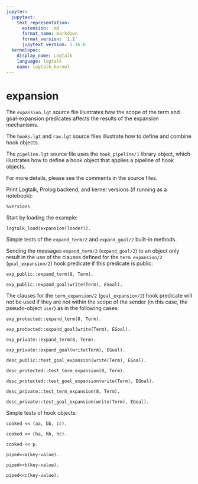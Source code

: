 ```yaml
---
jupyter:
  jupytext:
    text_representation:
      extension: .md
      format_name: markdown
      format_version: '1.1'
      jupytext_version: 1.16.6
  kernelspec:
    display_name: Logtalk
    language: logtalk
    name: logtalk_kernel
---
```


<!--
________________________________________________________________________

This file is part of Logtalk <https://logtalk.org/>  
SPDX-FileCopyrightText: 1998-2025 Paulo Moura <pmoura@logtalk.org>  
SPDX-License-Identifier: Apache-2.0

Licensed under the Apache License, Version 2.0 (the "License");
you may not use this file except in compliance with the License.
You may obtain a copy of the License at

    http://www.apache.org/licenses/LICENSE-2.0

Unless required by applicable law or agreed to in writing, software
distributed under the License is distributed on an "AS IS" BASIS,
WITHOUT WARRANTIES OR CONDITIONS OF ANY KIND, either express or implied.
See the License for the specific language governing permissions and
limitations under the License.
________________________________________________________________________
-->

# expansion

The `expansion.lgt` source file illustrates how the scope of the term and
goal-expansion predicates affects the results of the expansion mechanisms.

The `hooks.lgt` and `raw.lgt` source files illustrate how to define and
combine hook objects.

The `pipeline.lgt` source file uses the `hook_pipeline/1` library object,
which illustrates how to define a hook object that applies a pipeline of
hook objects.

For more details, please see the comments in the source files.

Print Logtalk, Prolog backend, and kernel versions (if running as a notebook):

```logtalk
%versions
```

Start by loading the example:

```logtalk
logtalk_load(expansion(loader)).
```

Simple tests of the `expand_term/2` and `expand_goal/2` built-in methods.

Sending the messages `expand_term/2` (`expand_goal/2`) to an object only
result in the use of the clauses defined for the `term_expansion/2` 
(`goal_expansion/2`) hook predicate if this predicate is public:

```logtalk
exp_public::expand_term(8, Term).
```

<!--
Term = eight.
-->

```logtalk
exp_public::expand_goal(write(Term), EGoal).
```

<!--
EGoal = write_term(Term, [quoted(true)]).
-->

The clauses for the `term_expansion/2` (`goal_expansion/2`) hook predicate
will not be used if they are not within the scope of the sender (in this
case, the pseudo-object `user`) as in the following cases:

```logtalk
exp_protected::expand_term(8, Term).
```

<!--
Term = 8.
-->

```logtalk
exp_protected::expand_goal(write(Term), EGoal).
```

<!--
EGoal = write(Term).
-->

```logtalk
exp_private::expand_term(8, Term).
```

<!--
Term = 8.
-->

```logtalk
exp_private::expand_goal(write(Term), EGoal).
``` 

<!--
EGoal = write(Term).
->

The following queries perform similar tests but with the calls to the
`expand_term/2` (`expand_goal/2`) built-in method being made from within 
the prototypes:

```logtalk
desc_public::test_term_expansion(8, Term).
```

<!--
Term = eight.
-->

```logtalk
desc_public::test_goal_expansion(write(Term), EGoal).
```

<!--
EGoal = write_term(Term, [quoted(true)])
```

<!--
true.
-->

```logtalk
desc_protected::test_term_expansion(8, Term).
```

<!--
Term = eight.
-->

```logtalk
desc_protected::test_goal_expansion(write(Term), EGoal).
```

<!--
EGoal = write_term(Term, [quoted(true)]).
-->

```logtalk
desc_private::test_term_expansion(8, Term).
```

<!--
Term = 8.
-->

```logtalk
desc_private::test_goal_expansion(write(Term), EGoal).
```

<!--
EGoal = write(Term).
-->

Simple tests of hook objects:

```logtalk
cooked << (aa, bb, cc).
```

<!--
true.
-->

```logtalk
cooked << (ha, hb, hc).
```

<!--
true.
-->

```logtalk
cooked << p.
```

<!--
true.
-->

```logtalk
piped<<a(key-value).
```

<!--
true.
-->

```logtalk
piped<<b(key-value).
```

<!--
true.
-->

```logtalk
piped<<c(key-value).
```

<!--
true.
-->
